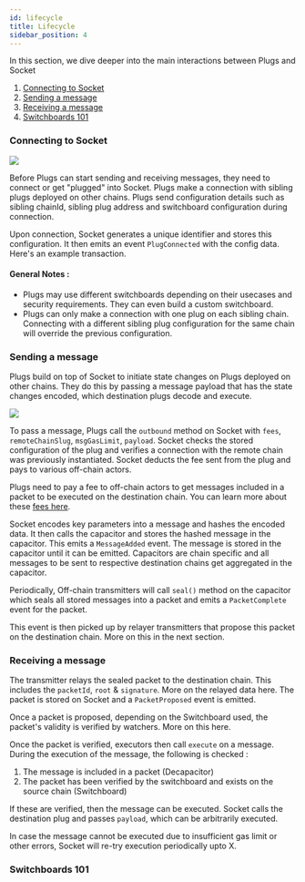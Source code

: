 ```yaml
---
id: lifecycle
title: Lifecycle
sidebar_position: 4
---
```


In this section, we dive deeper into the main interactions between Plugs and Socket
1. [Connecting to Socket](#connecting-to-socket)
2. [Sending a message](#sending-a-message)
3. [Receiving a message](#receiving-a-message)
4. [Switchboards 101](#switchboards-101)


### Connecting to Socket 

<img src="/img/ConnectToDL.png" />

Before Plugs can start sending and receiving messages, they need to connect or get "plugged" into Socket. Plugs make a connection with sibling plugs deployed on other chains. Plugs send configuration details such as sibling chainId, sibling plug address and switchboard configuration during connection.

Upon connection, Socket generates a unique identifier and stores this configuration. It then emits an event `PlugConnected` with the config data. Here's an example transaction.
<!-- WIP : Attach an example transaction -->

#### General Notes :

- Plugs may use different switchboards depending on their usecases and security requirements. They can even build a custom switchboard.
- Plugs can only make a connection with one plug on each sibling chain. Connecting with a different sibling plug configuration for the same chain will override the previous configuration.


### Sending a message 

Plugs build on top of Socket to initiate state changes on Plugs deployed on other chains. They do this by passing a message payload that has the state changes encoded, which destination plugs decode and execute.

 <img src="/img/SendMessageOutbound.png" />

To pass a message, Plugs call the `outbound` method on Socket with `fees`, `remoteChainSlug`, `msgGasLimit`, `payload`. Socket checks the stored configuration of the plug and verifies a connection with the remote chain was previously instantiated. Socket deducts the fee sent from the plug and pays to various off-chain actors.

Plugs need to pay a fee to off-chain actors to get messages included in a packet to be executed on the destination chain. You can learn more about these [fees here](../Getting-Started/Fees.md).

<!-- WIP : Link key parameters && link capacitor -->
<!-- WIP : Highlight capacitors are modular and different types of capacitors can exist which can be configured on switchboard -->
Socket encodes key parameters into a message and hashes the encoded data. It then calls the capacitor and stores the hashed message in the capacitor. This emits a `MessageAdded` event. The message is stored in the capacitor until it can be emitted. Capacitors are chain specific and all messages to be sent to respective destination chains get aggregated in the capacitor.

Periodically, Off-chain transmitters will call `seal()` method on the capacitor which seals all stored messages into a packet and emits a `PacketComplete` event for the packet.

This event is then picked up by relayer transmitters that propose this packet on the destination chain. More on this in the next section.

### Receiving a message

<!-- WIP : Link Protocol Architecture. Explain the events there -->
The transmitter relays the sealed packet to the destination chain. This includes the `packetId`, `root` & `signature`. More on the relayed data here. The packet is stored on Socket and a `PacketProposed` event is emitted.

<!-- WIP : Watcher checking packets flow, link Switchboards 101 -->
Once a packet is proposed, depending on the Switchboard used, the packet's validity is verified by watchers. More on this here.

Once the packet is verified, executors then call `execute` on a message. During the execution of the message, the following is checked : 
1. The message is included in a packet (Decapacitor)
2. The packet has been verified by the switchboard and exists on the source chain (Switchboard)

If these are verified, then the message can be executed. Socket calls the destination plug and passes `payload`, which can be arbitrarily executed. 

<!-- WIP : Mention X -->
In case the message cannot be executed due to insufficient gas limit or other errors, Socket will re-try execution periodically upto X.

### Switchboards 101